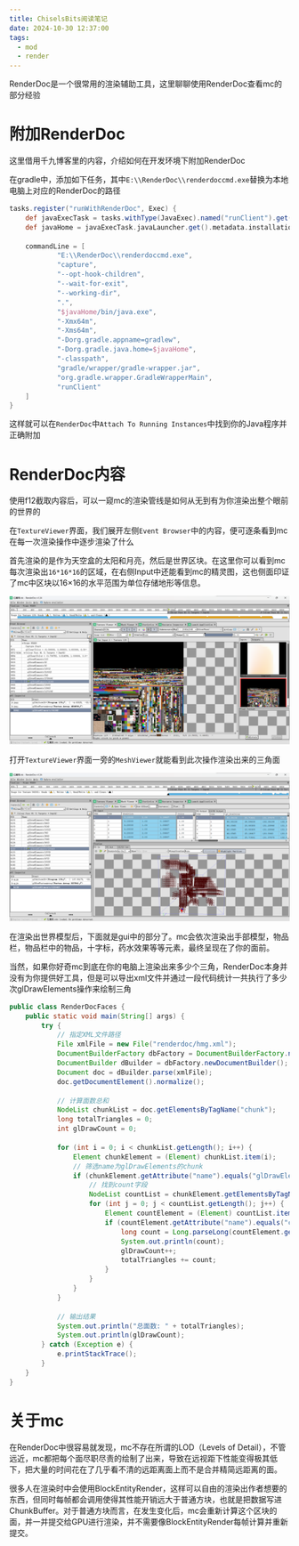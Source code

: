 ```yaml
---
title: ChiselsBits阅读笔记
date: 2024-10-30 12:37:00
tags: 
  - mod
  - render
---
```


RenderDoc是一个很常用的渲染辅助工具，这里聊聊使用RenderDoc查看mc的部分经验

# 附加RenderDoc
这里借用千九博客里的内容，介绍如何在开发环境下附加RenderDoc

在gradle中，添加如下任务，其中`E:\\RenderDoc\\renderdoccmd.exe`替换为本地电脑上对应的RenderDoc的路径

``` gradle
tasks.register("runWithRenderDoc", Exec) {
    def javaExecTask = tasks.withType(JavaExec).named("runClient").get()
    def javaHome = javaExecTask.javaLauncher.get().metadata.installationPath.asFile.absolutePath

    commandLine = [
            "E:\\RenderDoc\\renderdoccmd.exe",
            "capture",
            "--opt-hook-children",
            "--wait-for-exit",
            "--working-dir",
            ".",
            "$javaHome/bin/java.exe",
            "-Xmx64m",
            "-Xms64m",
            "-Dorg.gradle.appname=gradlew",
            "-Dorg.gradle.java.home=$javaHome",
            "-classpath",
            "gradle/wrapper/gradle-wrapper.jar",
            "org.gradle.wrapper.GradleWrapperMain",
            "runClient"
    ]
}
```

这样就可以在`RenderDoc`中`Attach To Running Instances`中找到你的Java程序并正确附加

# RenderDoc内容

使用f12截取内容后，可以一窥mc的渲染管线是如何从无到有为你渲染出整个眼前的世界的

在`TextureViewer`界面，我们展开左侧`Event Browser`中的内容，便可逐条看到mc在每一次渲染操作中逐步渲染了什么

首先渲染的是作为天空盒的太阳和月亮，然后是世界区块。在这里你可以看到mc每次渲染出`16*16*16`的区域，在右侧Input中还能看到mc的精灵图，这也侧面印证了mc中区块以16×16的水平范围为单位存储地形等信息。

![](image/renderDoc/texture.png)

打开`TextureViewer`界面一旁的`MeshViewer`就能看到此次操作渲染出来的三角面

![](image/renderDoc/mesh.png)

在渲染出世界模型后，下面就是gui中的部分了。mc会依次渲染出手部模型，物品栏，物品栏中的物品，十字标，药水效果等等元素，最终呈现在了你的面前。

当然，如果你好奇mc到底在你的电脑上渲染出来多少个三角，RenderDoc本身并没有为你提供好工具，但是可以导出xml文件并通过一段代码统计一共执行了多少次glDrawElements操作来绘制三角

``` java
public class RenderDocFaces {
    public static void main(String[] args) {
        try {
            // 指定XML文件路径
            File xmlFile = new File("renderdoc/hmg.xml");
            DocumentBuilderFactory dbFactory = DocumentBuilderFactory.newInstance();
            DocumentBuilder dBuilder = dbFactory.newDocumentBuilder();
            Document doc = dBuilder.parse(xmlFile);
            doc.getDocumentElement().normalize();

            // 计算面数总和
            NodeList chunkList = doc.getElementsByTagName("chunk");
            long totalTriangles = 0;
            int glDrawCount = 0;

            for (int i = 0; i < chunkList.getLength(); i++) {
                Element chunkElement = (Element) chunkList.item(i);
                // 筛选name为glDrawElements的chunk
                if (chunkElement.getAttribute("name").equals("glDrawElements")) {
                    // 找到count字段
                    NodeList countList = chunkElement.getElementsByTagName("int");
                    for (int j = 0; j < countList.getLength(); j++) {
                        Element countElement = (Element) countList.item(j);
                        if (countElement.getAttribute("name").equals("count")) {
                            long count = Long.parseLong(countElement.getTextContent());
                            System.out.println(count);
                            glDrawCount++;
                            totalTriangles += count;
                        }
                    }
                }
            }

            // 输出结果
            System.out.println("总面数: " + totalTriangles);
            System.out.println(glDrawCount);
        } catch (Exception e) {
            e.printStackTrace();
        }
    }
}
```

# 关于mc

在RenderDoc中很容易就发现，mc不存在所谓的LOD（Levels of Detail），不管远近，mc都把每个面尽职尽责的绘制了出来，导致在远视距下性能变得极其低下，把大量的时间花在了几乎看不清的远距离面上而不是合并精简远距离的面。

很多人在渲染时中会使用BlockEntityRender，这样可以自由的渲染出作者想要的东西，但同时每帧都会调用使得其性能开销远大于普通方块，也就是把数据写进ChunkBuffer。对于普通方块而言，在发生变化后，mc会重新计算这个区块的面，并一并提交给GPU进行渲染，并不需要像BlockEntityRender每帧计算并重新提交。
